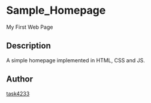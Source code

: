 # Sample_Homepage
My First Web Page

## Description
A simple homepage implemented in HTML, CSS and JS.

## Author
[task4233](https://github.com/task4233)
